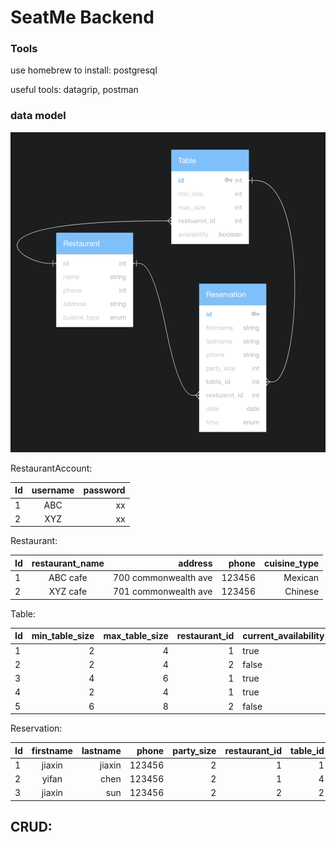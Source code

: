 # SeatMe Backend

### Tools

use homebrew to install: postgresql

useful tools: datagrip, postman


### data model 
![alt text](datamodel.png "Title")


RestaurantAccount: 

| Id   | username | password |
| ---- | :------: | -------: |
| 1    |   ABC    |       xx |
| 2    |   XYZ    |       xx |

Restaurant:

| Id   | restaurant_name |              address |  phone | cuisine_type |
| ---- | :-------------: | -------------------: | -----: | -----------: |
| 1    |    ABC cafe     | 700 commonwealth ave | 123456 |      Mexican |
| 2    |    XYZ cafe     | 701 commonwealth ave | 123456 |      Chinese |


Table:

| Id   | min_table_size | max_table_size | restaurant_id | current_availability |
| ---- | -------------: | -------------: | ------------: | -------------------- |
| 1    |              2 |              4 |             1 | true                 |
| 2    |              2 |              4 |             2 | false                |
| 3    |              4 |              6 |             1 | true                 |
| 4    |              2 |              4 |             1 | true                 |
| 5    |              6 |              8 |             2 | false                |


Reservation:

| Id   | firstname | lastname |  phone | party_size | restaurant_id | table_id | date | time |
| ---- | :-------: | -------: | -----: | ---------: | ------------: | -------: | ---: | ---: |
| 1    |  jiaxin   |   jiaxin | 123456 |          2 |             1 |        1 | 2/14 |  6-7 |
| 2    |   yifan   |     chen | 123456 |          2 |             1 |        4 | 2/16 |  7-8 |
| 3    |  jiaxin   |      sun | 123456 |          2 |             2 |        2 | 3/10 |  8-9 |

## CRUD:

